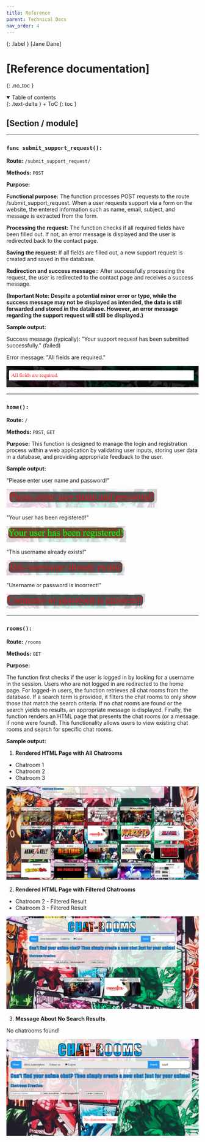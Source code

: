 ```yaml
---
title: Reference
parent: Technical Docs
nav_order: 4
---
```


{: .label }
[Jane Dane]

# [Reference documentation]
{: .no_toc }


<details open markdown="block">
{: .text-delta }
<summary>Table of contents</summary>
+ ToC
{: toc }
</details>

## [Section / module]
-------------------------------------------------------------------------------------------------------------
### `func submit_support_request():`

**Route:** `/submit_support_request/`

**Methods:** `POST`

**Purpose:** 

**Functional purpose:** The function processes POST requests to the route /submit_support_request. When a user requests support via a form on the website, the entered information such as name, email, subject, and message is extracted from the form.

**Processing the request:** The function checks if all required fields have been filled out. If not, an error message is displayed and the user is redirected back to the contact page.

**Saving the request:** If all fields are filled out, a new support request is created and saved in the database.

**Redirection and success message::** After successfully processing the request, the user is redirected to the contact page and receives a success message. 

**(Important Note: Despite a potential minor error or typo, while the success message may not be displayed as intended, the data is still forwarded and stored in the database. However, an error message regarding the support request will still be displayed.)**
                                      

**Sample output:**

Success message (typically): "Your support request has been submitted successfully." (failed)


Error message: "All fields are required."

![Info Missing](/docs/technical-docs/doc-img/infomissing.png "info-missing")

------------------------------------------------------------------------------------------------
### `home():`

**Route:** `/`

**Methods:** `POST`, `GET`

**Purpose:** 
This function is designed to manage the login and registration process within a web application by validating user inputs, storing user data in a database, and providing appropriate feedback to the user.

**Sample output:**

"Please enter user name and password!"

![Username and Password Output](/docs/technical-docs/doc-img/Username-PW.png "Username and Password Output")

"Your user has been registered!"

![Registered Output](/docs/technical-docs/doc-img/registered.png "Registered Output")

"This username already exists!"

![Already Exists Output](/docs/technical-docs/doc-img/us-already-exists.png "Already Exists Output")

"Username or password is incorrect!"

![False Data Output](/docs/technical-docs/doc-img/falsedata.png "False Data Output")

------------------------------------------------------------------------------------------------
### `rooms():`

**Route:** `/rooms`

**Methods:** `GET`

**Purpose:** 

The function first checks if the user is logged in by looking for a username in the session. Users who are not logged in are redirected to the home page. For logged-in users, the function retrieves all chat rooms from the database. If a search term is provided, it filters the chat rooms to only show those that match the search criteria. If no chat rooms are found or the search yields no results, an appropriate message is displayed. Finally, the function renders an HTML page that presents the chat rooms (or a message if none were found). This functionality allows users to view existing chat rooms and search for specific chat rooms.

**Sample output:**

1. **Rendered HTML Page with All Chatrooms**

<ul>
  <li>Chatroom 1</li>
  <li>Chatroom 2</li>
  <li>Chatroom 3</li>
</ul>


![Chatroomlist](/docs/technical-docs/doc-img/Chatroomliste.png "Chatroomlist")



2. **Rendered HTML Page with Filtered Chatrooms**

<ul>
  <li>Chatroom 2 - Filtered Result</li>
  <li>Chatroom 3 - Filtered Result</li>
</ul>


![filtered-chatroomlist](/docs/technical-docs/doc-img/filtered-chatroomlist.png "filtered-chatroomlist")


3. **Message About No Search Results**

<p>No chatrooms found!</p>

![no-chatrooms-found](/docs/technical-docs/doc-img/no-chatrooms-found.png "no-chatrooms-found")